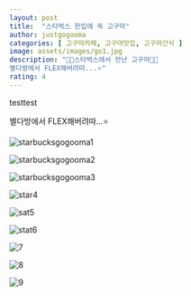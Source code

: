 ```yaml
---
layout: post
title:  "스타벅스 한입에 쏙 고구마"
author: justgogooma
categories: [ 고구마카페, 고구마맛집, 고구마간식 ]
image: assets/images/go1.jpg
description: "🍠🍠스타벅스에서 만난 고구마🍠🍠
별다방에서 FLEX해버려따...⭐️"
rating: 4
---
```



testtest 

별다방에서 FLEX해버려따...⭐️



![starbucksgogooma1](https://lh3.googleusercontent.com/L2nMWl02rABKPFmGZISkeJ44W3q7Vyzjyi0plGjKeKcy6EtrIhNlnBX9EcMB5x-ks3XYj3QFZE3HquVpi_JZeEEztmSioDEg23dRPtjBxfgekDsEfHcjE7YoGaRtGP2WCTKDehLnSTyq0pftMRcSbF67kSX197RSVSP3Gg3OKIJtvCGR2_AMyp2Orh7Xh1sxRPYKQgYZkr_UCk1APo0WowfBxNp0H5bJy3QSkhRN10aPflRwR2tQUiFSWvKG3wjWpmgXPfxUvo88GpZ6MKj15rM4GOaLD1AZEItA3xp-IdCt7-qDk8PhTpsXS4U5wLbFNtbHxx-zRWbfekkUC_s2p2eaL4-fmRu8vi7XcPthh5dDL8WTbh951uaHf9en31XPB7UB798k4eJMD45XfciX8EHFO0jtX1tN66kfs5PVVE222B5LrIzlSoiLPHZHozg8hpcEPM4Iu_KY7WYRb9xpayTQ6XlfZvMj2IVObnw7oBB9ve9bTy9BGd02a5R-u0DKY8QCnYX9D2rlR2jJazuqR1FRlMmUtXHJfAitC1IKVuJtUr7Tg_8Z8eypJfOGl4diUuVCojFQ5-PjmG9Wn8xPwa3uHrM8QYtlvjW5n7rj0f-rXncLmNBMpk72EIgtc0zy-C44JRIDZLjv241y3KSjZaKcTfobj2FGBUIskyYUVIKNnqGTF0U8VDovg83TA1gKGKgX1Iurs4fTkQh3XoQgi426A7t4-liJA9MXBo6pHlOYcXRYvM3s6Hg=s857-no)



![starbucksgogooma2](https://lh3.googleusercontent.com/QK1IfY389C4K-Xuqv4F3IBHRpIf1Y02_gxy5XbXbvjgXoshhx6WLpGinRI9PGpVSnRPA5r2cbHp2BAjf9-_nkavhSO0LTtp6US9JiBJ9thqh8au1GwlvP8704jNLvq6L4UOqgA5XIrcWmUTXXY3Xt4pw6Tm2eKVYIPeZHOAmxtoXNRwpmslPwA60Z9x7Cd5uD3xkuxkeQlf8f0TI4eRqP7-Q-xS49RpDLgmnMBdqt2D9aqXgKzCA6aUV2O8ZV18cJ-aSOXtWaTl2l_Ke06GH5Wp4x4NOZ2MBi6fuPt70TFOrjAO1_nN-NcWMe9r32uy040wlwJO9-5ADbUnNuTh1SQNwUbRfvmnnyfSqO-ouZzmWimfzO0LBlCyrgmbCOaSWa2XY6w--vJtsUJJj-u6tQ-48jpm-3gdqWqTZ3VvivkloKIJT8lI1v1NKBwken7lA96wUfaS4s9vUUcR12T8OuGwkFouZ5-hmbeTi-fVGUm2vfOGyHD4-U3SXbI4E0P5ExtQH52QOVwCPobJm2xVljz8Kub2ROHVVK5HoTsTh8GRrR31A7MTjVl6Df9fDWChJnWgaYPARBdSlNnRMHp71zN-bycKR8Ae7XlDWpOdoRWV_xmgI0IxIChEXyTWxh6jqfgiCCmy9kh5qLqX7R_jwTpZoepWrUIqtlF25FtmWC1djU37v2mYYla46gxOFZ0ef-ZPVmJHopV9T9K8_GxAZAGH4AhQt7ZNLVhUXJL-Ddtzduamqjyb_1SE=s857-no)



![starbucksgogooma3](https://lh3.googleusercontent.com/UI6DG9eswq6LR353-Y3Ar5VxgFqtMgn9BkEXvKXsp5Fz2PCBaQtp5qOViUqTVSENPEVxuz8ww8NnhdCCwqubWKKr6CJQ2Kn6cke1P0VkuHMbZf0QwnGnnb9exLDNjMrEOk1pITVyRsW6a0yb8IftxJ3TeRSsu52RtEd52TSWgjEdKznCScbUAEBHolbC9LTUk5zfzdGsTGr6Tzhwxwa5Rm4wZvsQ68RvXRnQMdwQeOAydrHQ0cMZlQEf1QwJGiPdD-7YY6WrI1mad1bqPywKfQoQs1OHd2kaMt1IF4NdkI3QGCgNzoofxHsMZp3bzuPJey4IEFfK3_UwjCt0aO4wrnm9aMsvBGo8ZVfI71_2FheeW8bynt3ZaRTtvgdkh2-7uEmINpB_yRpCD3U-AQDklOjHTRQKgRjW3-VwMxRhr3SzFPDpLKemXwGpDloMlMmvyKzdgifFP7wSJWaFR3DPtdIuw1xK-Uspbd6DEYKK2KoolxLZUgqkmPMYnrKNjbDjm7yWK3f8jG3JavLFuNefYde_7zmj1hsHRru6PUqrHi7Pyf0kzBBpyDzuEdO7az8VnoWME08hdBtsE49-zRmDMAWO84ufIahAaX6e5XSWZSAVqvYWJFzA9j1jgaAzDb-thxBK8Okjf6oc8f4ClRH9JBW9h4p6Xa3wHOiOkTfqUH3LqOuK_jq2ApjF7undE5COmzrIHeHumZtwY_sC0IOccnH85eHlv-R5YL_mrlC49vakxgrJ_SKJAwI=w858-h857-no)



![star4](https://lh3.googleusercontent.com/vETT9Msx3OrNUtggZjW_gLpqgPqfgPhWQrk4HMVNfnbO9N8AN1LHGQA-MgM6Tr0zGyCppX9YuHDZfPD-Jgw_ti9-5I0MC2WHzHOmlHvOHPczz9pkZ2eZAmQ-utog7c1Ke_WUwP3A-FrM5x6lPtrWz3CwlmmkbG4q_vHypBxEqrO9Vnnw0ME4D0GNseJusxHnbD_KVptSUYlYdwMLjRO09ssoldyySV8xrI60JI5JJZvxhY_-cd3aP7cwp_17YtHfN0GDFvv7lPIx26d5T3Uyle2l3Cyb63fKcS3_UzdYKFrdGJz5xS1wo3iEBDmgpmAwf8-OIvl4-WPLFpWl28RdGg8x1s8mMJ-5f6HDxxdfmY8Hu3w6Ok-m276X_X_SsJPT4aODRE0wc9iv8xqrJiM_2zr83ir-mXHAVuZJhgZDEgn78hN5wENQBCuTiEm2-9hhD1jYBlx-JSVCcAPCxnMMYHm77p4L8jiM-CKTQ_m2It7LuiP0l98TCWu5qnENfnrw0J2rf44L1NrADJOLSGsjCbLIo-wxVQ61Tiho6hfZVaEMB7OjGobSwy-7sGkA5_mOf8R2UoEE6QBCoWVzM5clgfoMD0Latl91xxzXzUQKcEgVaePYwTEh2tbuVidl5E-zMpl8P2dT7qcRBWOaSJOAVnxU7MAhn7n7RlIJsP7vrOVluL_jW6DTqNY4DDYtJUVGX7CxP444QIwXL4h22biHB4K01sf9jIC8sPhNfl7vV7lPFmMQTqbm8sI=s857-no)



![sat5](https://lh3.googleusercontent.com/IvKhmprnC67nHNGe-vNKyFrqN2bfVqqXGhBShyemQ8ujrzk5hS5T59ahh4g3MyaPrDhEkHsek-GxXVV-i1pknRmofgBwpdcT5POgweGhgfS4xGfROD9Y7ANaDBDBvcSXektHTGf3_4AddoBWuEQOahfcPYeAhNCZatgfEwFDncgZ6TudoXrO5Z-_E873KJLaMEk42m5yw6Q9j8DqEJQYUri0TgKc3MqsK6eE2Tu3LBj8q1kNrqOddJVBwjeu_WsgaLHLsT_vBqfZ0whMDK9UMt9orvjuZauj4_sv_WcDPo5ZWb7scRi43EjN_RF24GMGgFou6t4xSWn1-vm2EcxZAIDIpkYJmFqC1c3U5E4vTuI7A65igwzVGS04qYmfHfw9PtwHWozM7hBssbi9zrms9h17tRSZEKT86GVIwonI2nc3a_76b1oH5xxJpvLb6H8VMz9rLiVYpsTeDgH_plrEDKVO8ZnXUpLcKjwwm7fGinRTVxGzmtFlOvg0pvK1NLAY2x7wDpOqQCl-jnX6piPakYH0iYXMUPQjxwEPb9SllWLk2tQlP9yI6_jZH8EvKOduhiDtD0Afr_91BehhpyhbbbQoT8-EpBU-8yDLes4-Ua2-dW3S6LB7xzGJr6o3uAq_A_h5GHHeNoAxdB4N9eJfJSWubHfJ3NM59z8RZkf5q8xAlzsm8kLQjrgq4iu42FLKhNYQ_8CTaE3yiNo0Dj9oQDKouIL-EKGCW8DE-S8Ty_2cKKo1Yl7B5p4=s857-no)



![stat6](https://lh3.googleusercontent.com/oq82xRYUGWzIgztUa0YMlEwYhsSjRwuItXHDo48pMY1Ci5hhEfxfheuO_8KXCSk4RMHzxeg5Ar-C0U6ZVgY0_8goiiiQ8KmL1W7lWm9wX9yqrZtz4G9ePO8edAXq5BjdcN__E0nhNTkL8bvQa40E8X6wiU_XN7uhJkyZeQ9Dp7eBWzuQfPdeZ_aEiEsQWTclthYfyN4s3IuM0V5CFTh9EpD3778RijZrErqJDgk6GpIrKWnEiBAhz6KyquUFqsobRV_cuGBeTLN7DHwdCLLZzKCPzhwQYeByBdzpxHsTg24xUt3nHIjj9_fmFNHctDsgbjew6pNe_XuytCYIC6ofxsOpPHGaN79N4pemAB9sS-3hkYjhMLrlqA0dUU8a78J2XZd0mPEBuutnZpiftqz8UhFZ7W152_EXzKloU7XZxYcPppF-z529Zctc9-lcKO-7CCqKZosLVvAziINct6Q6O8QqiIMJnGSY-I5j_Jfx56nHcCNWwooceu72iEKpMCHnsBuEhY3tpefhhvJtL8JtuzrRERwXOa6rjZGcX0HxqsL8NJ7PFVG8HzoafDtF81jy3P9dya90zPhJf7Lb3GlhWE6m8DdWqlslSew6dOQFX8TgAj8xshURcqtFSi3gucoG78sCtwOAiViK878zuuh0kbOrPPJTf_ZDlYyWDT56KdFLjf9JnOE1UyMd07sMRrnILU9htaTUTAhIjEra10Y-GVWuOm8t6K70b1yyfjZsTq2TsoXdfvHqk-A=s857-no)



![7](https://lh3.googleusercontent.com/0KmfO1FPUPJL9w4QOnNHG1faUF1hcyDRv2aiO1GE4mkXldoTiWQcwxr4OD0P08Xv9TI3mI7qcX1R0mt_1nf3lf_VxN_s1sG_pzXkZ_-t2S-PkRflgw8OgawJ9KMD6G-oqX3VLRfLS8wFIyu2KA6F0ealtDoDxftwu3j0oEvSpd1tTIimaPdeqBkrOOXPKNSfakm19wOHcYT9N9ag-mhCtiD5VO6Tyd9ReG1G9ao3ozaJS2hgSBeSDys_PqvZ0rQhqXsAJneeJUWDvOnysSW1__tfr5iKabA3JOclDo-9Qjw0DMEG2BcBTjvEXkb2787H5g1b24_2q9-9iYjA--Lc9nt64sJFko3yvFMEJ48b5DHdVT7VhubQnnud43fBMt0fQzERPrkii_QaTiJZj5Qo4qMjRjOrqD7bGvdBfiJ51HHkxEBR04a-_wbVXVwxLCZkBCxK4tdNY3CXqT5R1VNlmUT2cE19wK5gIY2MzoC-whMn9g8L5Uj_bXfjabuxuCVmeOTXhuHcBSazy3vB48noESESQSb97Reg0Aaoc-h1bmi5bhDS104hdFTZXSLOhNfg6KY2KynimQWeiYrWRGoGWKZsSsSjOSQUx1xunpZ6BNET-iiuRRJICVoQSZvxm36ZxwgmkZV0GODFSPjQkrKA8-5_L5ligImpAL3MuVyIXgfVAyE-cYdbghn8SDRjN7vFTbU7EgYA1oSri657A7w6TlkztOQWCp7pTnyQLh03bo9vxmk42RdxdWQ=s857-no)



![8](https://lh3.googleusercontent.com/dLddTKLlU8kUEtQeN9Rr3vtb4OkzG-oGDiLJXy1TFen0bcWjFFSmmbWClpEB-o2tFbgqTYIEAG2pPsXUNIIMyUjdKm6-tpylsGh7ZTRww16hkhqEDP6YXwx2vXGn8eob1tpO6vmkMZDNmjjeb_ZOs6XftVFfCjOHLr55hlurtm0QZ3r8Tka1u8Y0kvcrcEy0uOJQt5SpU0hsqR67ULzCXKXuyxUYpo0Txh_yDQo89go4DdylKkYzLSgEklEkP7srRJT-Qazmxs92eFGBo_AyoFXblScq40NFOSOzTqUgvkZzOIhPZ-hEwAdYy_aT-tMvVtWmMaSYqhpzyHtDQhZWCfJTT5kd0UhWNYm86OjMY0eRvJDklLTHamdfF_0DqKZUyu1dTIZWTdOOuHduntdmTO_TICaf5IYXuimZtB64VzAsA_Jl10Enxll10XwzdNLdr-a7BTXxrLOB6P1UpeWaPg2Ec8OiSxzw7Kfb9MMKo73ibA359BE68mDWS139dn6HYh_vBfswJs4N-dvurUCPMiqZpCTJ1iSKQdQ8hNbWCz5EMSRKiPHOXh01KQHcD97KZ3kNGkcC63dXM9AAuB87XFP2sr1W4KbSueMm33kKMTCuVDz2UmhBsDPVGycurFc8P9Y7pFOLXHO7bldsc21q44Q7c_8Fchnomp2cAlBpFu2FS54t_nvGSNUzr9A1TwwVEkrQHAoMrsR24wV__hn66DuRFG7-f4a7XJGvSbsnntxGVVcAj5lxn8M=s857-no)



![9](https://lh3.googleusercontent.com/9eWF8ymJrG2FKGraXUXJN5kffa-2NGVtJetZ57qvE-sbequsJPOiQCZJdAitzD3lblC7fQ48luPp5h2kqfcEVeXVVWGeJPfV5rZ33LpGjrjGST4yCu_HxvTQqCKFONCfRbndgMqGbtW7I1nCYL7FlcHTFSgnMwvtdyWOWwa5A_4oXPX_TSZdY-Y5k7Vjdl_6hTEk3uiHTYV6TXEa9-QwR3cXNNKy8-_xULh92FHvGSlJnUnadT_ZdnxRuQxM38FJezX8FyLcMKOzc53mXm1BKXjeHm8F5QiYZ-qNCk5cvViML44CXz6gw3G-ZS9zuvOLflrGxQNlsrL87QlimQQculGLqhT2ETmSgdK8yzhaXjJXyni5gjM2dpRPnqTq9Uwh8jk2HAW-ig8d_F4Gygb3G-puQC8NjnagLdRwWegnfkbOZMb9OlNCPL9zhMvaxwF0C0RWuit_kvMJ3BglbJzdFPKR5H3vavghbrlIFKmiLdw3lXubwHLcxf07rbCnMtyXi4sexrQgm9r_eNGHLYmi1_5wUJSoBCe2KkZ61dN_5o4i6fiF5R0RnC2-IPptFwKn6J4PZQUcIusLEsVL9-1MOsW91iMugJBauvvsmhDvV3rpyCcDNJBW6MYhGIL1TxjPyGAGziOIVFHHrCHxjjpxLzugMv14AL3ipTWLI6t_HypW1kcdltZQ7Abl0k5ZoiiqzF7w_pOYudlucCJv14xvOrQcFcpnbRxSaObFaRVKrCDrRTpoHbzGyuw=w846-h857-no)

